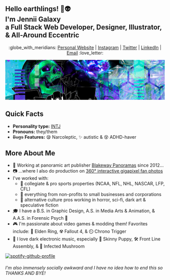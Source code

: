 <h2>Hello earthlings! 👋👽 <br>I'm Jennii Galaxy<br>a Full Stack Web Developer, Designer, Illustrator, & All-Around Eccentric</h2>
<p align="center">:globe_with_meridians: <a href="https://jennii.digital" target="_blank" title="Jennii.Digital">Personal Website</a> | <a href="https://www.instagram.com/jenniigalaxy/" target="_blank">Instagram</a> | <a href="https://twitter.com/jenniigalaxy" target="_blank">Twitter</a> | <a href="https://www.linkedin.com/in/jennii/" target="_blank">LinkedIn</a> | <a href="mailto:jenniidigital@gmail.com">Email</a> :love_letter:</p>

<img src="https://github.com/jenniigalaxy/jenniigalaxy/blob/main/images/1533073484727.jpg">

## Quick Facts
- **Personality type:** <a href="https://www.16personalities.com/intj-personality" target="_blank">INTJ</a>
- **Pronouns:** they/them
- ~~Bugs~~ **Features:** 😪 Narcoleptic, ✨ autistic & 😵 ADHD-haver

## More About Me

- 💼 Working at panoramic art publisher <a href="https://panoramas.com" target="_blank">Blakeway Panoramas</a> since 2012...
- 📷 ...where I also do production on <a href="http://blakewaygigapixel.com" target="_blank">360&deg; interactive gigapixel fan photos</a>
- I've worked with:
  - 🏈 collegiate & pro sports properties (NCAA, NFL, NHL, NASCAR, LFP, CFL)
  - 🏢 everything from non-profits to small businesses and corporations
  - 🎃 alternative culture pros working in horror, sci-fi, dark art & speculative fiction
- 🎓 I have a B.S. in Graphic Design, A.S. in Media Arts & Animation, & A.A.S. in Forensic Psych :brain:
- 🎮 I'm passionate about video games & modding them! Favorites include: :dragon: Elden Ring, ☢️ Fallout 4, & ⏲️ Chrono Trigger
- 🎵 I love dark electronic music, especially 🐶 Skinny Puppy, 🛠️ Front Line Assembly, & 🍄 Infected Mushroom

[![spotify-github-profile](https://spotify-github-profile.vercel.app/api/view?uid=scifiguru&cover_image=true&theme=default&bar_color=53b14f&bar_color_cover=false)](https://spotify-github-profile.vercel.app/api/view?uid=scifiguru&redirect=true)

<h6>I'm also immensely socially awkward and I have no idea how to end this so THANKS AND BYE!</h6>
